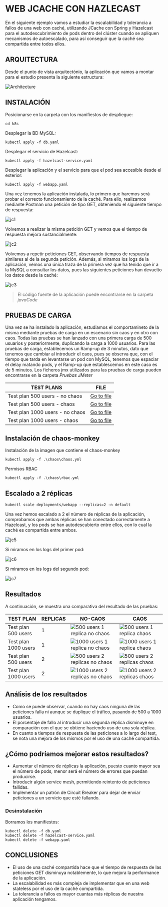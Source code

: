 # WEB JCACHE CON HAZLECAST

En el siguiente ejemplo vamos a estudiar la escalabilidad y tolerancia a fallos de una web con caché, utilizando JCache con Spring y Hazelcast para el autodescubrimiento de pods dentro del clúster cuando se apliquen mecanismos de autoescalado, para así conseguir que la caché sea compartida entre todos ellos.



## ARQUITECTURA

Desde el punto de vista arquitectónio, la aplicación que vamos a montar para el estudio presenta la siguiente estructura:

![Architecture](./Images/Architecture.png)



## INSTALACIÓN

Posicionarse en la carpeta con los manifiestos de despliegue:
```
cd k8s
```

Desplegar la BD MySQL:
```
kubectl apply -f db.yaml
```

Desplegar el servicio de Hazelcast:
```
kubectl apply -f hazelcast-service.yaml
```

Desplegar la aplicación y el servicio para que el pod sea accesible desde el exterior:
```
kubectl apply -f webapp.yaml
```

Una vez tenemos la aplicación instalada, lo primero que haremos será probar el correcto funcionamiento de la caché. Para ello, realizamos mediante Postman una petición de tipo GET, obteniendo el siguiente tiempo de respuesta:

![jc1](./Images/jc1.png)

Volvemos a realizar la misma petición GET y vemos que el tiempo de respuesta mejora sustancialmente:

![jc2](./Images/jc2.png)

Volvemos a repetir peticiones GET, observando tiempos de respuesta similares al de la segunda petición. Además, si miramos los logs de la aplicación, vemos una única traza de la primera vez que ha tenido que ir a la MySQL a consultar los datos, pues las siguientes peticiones han devuelto los datos desde la caché:

![jc3](./Images/jc3.png)


> El código fuente de la aplicación puede encontrarse en la carpeta *javaCode*



## PRUEBAS DE CARGA

Una vez se ha instalado la aplicación, estudiamos el comportamineto de la misma mediante pruebas de carga en un escenario sin caos y en otro con caos. Todas las pruebas se han lanzado con una primera carga de 500 usuarios y posteriormente, duplicando la carga a 1000 usuarios. Para las pruebas de carga, establecemos un Ramp-up de 3 minutos, dato que tenemos que cambiar al introducir el caos, pues se observa que, con el tiempo que tarda en levantarse un pod con MySQL, tenemos que espaciar el delay matando pods, y el Ramp-up que establescemos en este caso es de 5 minutos. Los ficheros jmx utilizados para las pruebas de carga pueden encontrarse en la carpeta *Pruebas JMeter*

| TEST PLANS | FILE |
| --- | --- |
| Test plan 500 users - no chaos | [Go to file](./Pruebas%20JMeter/Test%20Plan%20webjcache%20-%20500%20users%20no-chaos.jmx) |
| Test plan 500 users - chaos | [Go to file](./Pruebas%20JMeter/Test%20Plan%20webjcache%20-%20500%20users%20-chaos.jmx) |
| Test plan 1000 users - no chaos | [Go to file](./Pruebas%20JMeter/Test%20Plan%20webjcache%20-%201000%20users%20no-chaos.jmx) |
| Test plan 1000 users - chaos | [Go to file](./Pruebas%20JMeter/Test%20Plan%20webjcache%20-%201000%20users%20-%20chaos.jmx) |


## Instalación de chaos-monkey
Instalación de la imagen que contiene el chaos-monkey

```
kubectl apply -f .\chaos\chaos.yml
```

Permisos RBAC
```
kubectl apply -f .\chaos\rbac.yml
```


## Escalado a 2 réplicas
```
kubectl scale deployments/webapp --replicas=2 -n default
```

Una vez hemos escalado a 2 el número de réplicas de la aplicación, comprobamos que ambas réplicas se han conectado correctamente a Hazelcast, y los pods se han autodescubierto entre ellos, con lo cual la caché es compartida entre ambos.

![jc5](./Images/jc5.png)

Si miramos en los logs del primer pod:

![jc6](./Images/jc6.png)

Si miramos en los logs del segundo pod:

![jc7](./Images/jc7.png)



## Resultados

A continuación, se muestra una comparativa del resultado de las pruebas:

| TEST PLAN| REPLICAS | NO-CAOS| CAOS |
| --- | --- | --- | --- |
| Test plan 500 users | 1 | ![500 users 1 replica no chaos](./Images/500-users-1-replica-no-chaos.png) | ![500 users 1 replica chaos](./Images/500-users-1-replica-chaos.png) |
| Test plan 1000 users | 1 | ![1000 users 1 replica no chaos](./Images/1000-users-1-replica-no-chaos.png) | ![1000 users 1 replica chaos](./Images/1000-users-1-replica-chaos.png) |
| Test plan 500 users | 2 | ![500 users 2 replicas no chaos](./Images/500-users-2-replicas-no-chaos.png) | ![500 users 2 replicas chaos](./Images/500-users-2-replicas-chaos.png) |
| Test plan 1000 users | 2 | ![1000 users 2 replicas no chaos](./Images/1000-users-2-replicas-no-chaos.png) | ![1000 users 2 replicas chaos](./Images/1000-users-2-replicas-chaos.png) |


## Análisis de los resultados

 - Como se puede observar, cuando no hay caos ninguna de las peticiones falla ni aunque se duplique el tráfico, pasando de 500 a 1000 usuarios.
 - El porcentaje de fallo al introducir una segunda réplica disminuye en comparación con el que se obtiene haciendo uso de una sola réplica.
 - En cuanto a tiempos de respuesta de las peticiones a lo largo del test, se nota una mejora de los mismos por el uso de una caché compartida.


## ¿Cómo podríamos mejorar estos resultados?

- Aumentar el número de réplicas la aplicación, puesto cuanto mayor sea el número de pods, menor será el número de errores que puedan producirse.
- Introducir algún service mesh, permitiendo reintento de peticiones fallidas.
- Implementar un patrón de Circuit Breaker para dejar de enviar peticiones a un servicio que esté fallando.



### Desinstalación

Borramos los manifiestos:
```
kubectl delete -f db.yaml
kubectl delete -f hazelcast-service.yaml
kubectl delete -f webapp.yaml
```



## CONCLUSIONES

- El uso de una caché compartida hace que el tiempo de respuesta de las peticiones GET disminuya notablemente, lo que mejora la performance de la aplicación.
- La escalabilidad es más compleja de implementar que en una web stateless por el uso de la caché compartida.
- La tolerancia a fallos es mayor cuantas más réplicas de nuestra aplicación tengamos.
